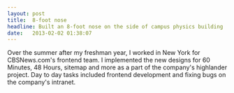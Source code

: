 ```yaml
---
layout: post
title:  8-foot nose
headline: Built an 8-foot nose on the side of campus physics building
date:   2013-02-02 01:38:07
---
```

Over the summer after my freshman year, I worked in New York for CBSNews.com's frontend team. I implemented the new designs for 60 Minutes, 48 Hours, sitemap and more as a part of the company's highlander project. Day to day tasks included frontend development and fixing bugs on the company's intranet.